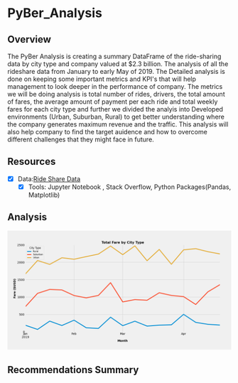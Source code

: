 # PyBer_Analysis

## Overview
The PyBer Analysis is creating a summary DataFrame of the ride-sharing data by city type and company valued at $2.3 billion. The analysis of all the rideshare data from January to early May of 2019. The Detailed analysis is done on keeping some important metrics and KPI's that will help management to look deeper in the performance of company. The metrics we will be doing analysis is total number of rides, drivers, the total amount of fares, the average amount of payment per each ride and total weekly fares for each city type and further we divided the analyis into Developed environments (Urban, Suburban, Rural) to get better understanding where the company generates maximum revenue and the traffic. 
This analysis will also help company to find the target auidence and how to overcome different challenges that they might face in future.

## Resources 
- [x] Data:[Ride Share Data](https://github.com/shivam0921/PyBer_Analysis/tree/main/Resources)
  -[x] Tools: Jupyter Notebook , Stack Overflow, Python Packages(Pandas, Matplotlib)
## Analysis
![PyBer_summary_df.jpg](https://github.com/shivam0921/PyBer_Analysis/blob/main/analysis/PyBer_fare_summary.png)

## Recommendations Summary
